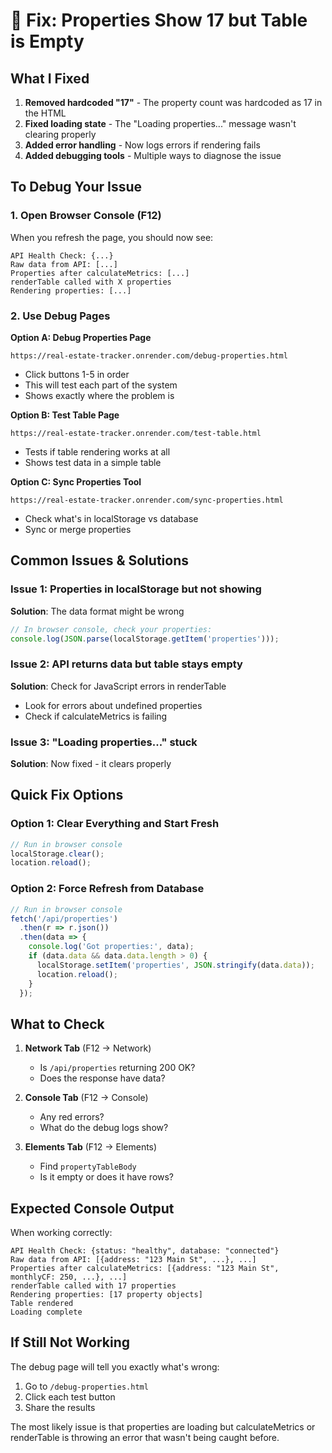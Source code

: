 # 🔧 Fix: Properties Show 17 but Table is Empty

## What I Fixed

1. **Removed hardcoded "17"** - The property count was hardcoded as 17 in the HTML
2. **Fixed loading state** - The "Loading properties..." message wasn't clearing properly
3. **Added error handling** - Now logs errors if rendering fails
4. **Added debugging tools** - Multiple ways to diagnose the issue

## To Debug Your Issue

### 1. Open Browser Console (F12)
When you refresh the page, you should now see:
```
API Health Check: {...}
Raw data from API: [...]
Properties after calculateMetrics: [...]
renderTable called with X properties
Rendering properties: [...]
```

### 2. Use Debug Pages

**Option A: Debug Properties Page**
```
https://real-estate-tracker.onrender.com/debug-properties.html
```
- Click buttons 1-5 in order
- This will test each part of the system
- Shows exactly where the problem is

**Option B: Test Table Page**
```
https://real-estate-tracker.onrender.com/test-table.html
```
- Tests if table rendering works at all
- Shows test data in a simple table

**Option C: Sync Properties Tool**
```
https://real-estate-tracker.onrender.com/sync-properties.html
```
- Check what's in localStorage vs database
- Sync or merge properties

## Common Issues & Solutions

### Issue 1: Properties in localStorage but not showing
**Solution**: The data format might be wrong
```javascript
// In browser console, check your properties:
console.log(JSON.parse(localStorage.getItem('properties')));
```

### Issue 2: API returns data but table stays empty
**Solution**: Check for JavaScript errors in renderTable
- Look for errors about undefined properties
- Check if calculateMetrics is failing

### Issue 3: "Loading properties..." stuck
**Solution**: Now fixed - it clears properly

## Quick Fix Options

### Option 1: Clear Everything and Start Fresh
```javascript
// Run in browser console
localStorage.clear();
location.reload();
```

### Option 2: Force Refresh from Database
```javascript
// Run in browser console
fetch('/api/properties')
  .then(r => r.json())
  .then(data => {
    console.log('Got properties:', data);
    if (data.data && data.data.length > 0) {
      localStorage.setItem('properties', JSON.stringify(data.data));
      location.reload();
    }
  });
```

## What to Check

1. **Network Tab** (F12 → Network)
   - Is `/api/properties` returning 200 OK?
   - Does the response have data?

2. **Console Tab** (F12 → Console)
   - Any red errors?
   - What do the debug logs show?

3. **Elements Tab** (F12 → Elements)
   - Find `propertyTableBody`
   - Is it empty or does it have rows?

## Expected Console Output

When working correctly:
```
API Health Check: {status: "healthy", database: "connected"}
Raw data from API: [{address: "123 Main St", ...}, ...]
Properties after calculateMetrics: [{address: "123 Main St", monthlyCF: 250, ...}, ...]
renderTable called with 17 properties
Rendering properties: [17 property objects]
Table rendered
Loading complete
```

## If Still Not Working

The debug page will tell you exactly what's wrong:
1. Go to `/debug-properties.html`
2. Click each test button
3. Share the results

The most likely issue is that properties are loading but calculateMetrics or renderTable is throwing an error that wasn't being caught before.